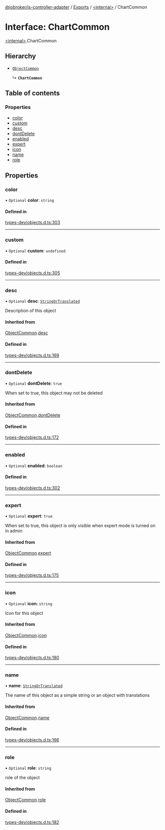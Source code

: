 [@iobroker/js-controller-adapter](../README.md) / [Exports](../modules.md) / [\<internal\>](../modules/internal_.md) / ChartCommon

# Interface: ChartCommon

[\<internal\>](../modules/internal_.md).ChartCommon

## Hierarchy

- [`ObjectCommon`](internal_.ObjectCommon.md)

  ↳ **`ChartCommon`**

## Table of contents

### Properties

- [color](internal_.ChartCommon.md#color)
- [custom](internal_.ChartCommon.md#custom)
- [desc](internal_.ChartCommon.md#desc)
- [dontDelete](internal_.ChartCommon.md#dontdelete)
- [enabled](internal_.ChartCommon.md#enabled)
- [expert](internal_.ChartCommon.md#expert)
- [icon](internal_.ChartCommon.md#icon)
- [name](internal_.ChartCommon.md#name)
- [role](internal_.ChartCommon.md#role)

## Properties

### color

• `Optional` **color**: `string`

#### Defined in

[types-dev/objects.d.ts:303](https://github.com/ioBroker/ioBroker.js-controller/blob/1906f86c/packages/types-dev/objects.d.ts#L303)

___

### custom

• `Optional` **custom**: `undefined`

#### Defined in

[types-dev/objects.d.ts:305](https://github.com/ioBroker/ioBroker.js-controller/blob/1906f86c/packages/types-dev/objects.d.ts#L305)

___

### desc

• `Optional` **desc**: [`StringOrTranslated`](../modules/internal_.md#stringortranslated)

Description of this object

#### Inherited from

[ObjectCommon](internal_.ObjectCommon.md).[desc](internal_.ObjectCommon.md#desc)

#### Defined in

[types-dev/objects.d.ts:169](https://github.com/ioBroker/ioBroker.js-controller/blob/1906f86c/packages/types-dev/objects.d.ts#L169)

___

### dontDelete

• `Optional` **dontDelete**: ``true``

When set to true, this object may not be deleted

#### Inherited from

[ObjectCommon](internal_.ObjectCommon.md).[dontDelete](internal_.ObjectCommon.md#dontdelete)

#### Defined in

[types-dev/objects.d.ts:172](https://github.com/ioBroker/ioBroker.js-controller/blob/1906f86c/packages/types-dev/objects.d.ts#L172)

___

### enabled

• `Optional` **enabled**: `boolean`

#### Defined in

[types-dev/objects.d.ts:302](https://github.com/ioBroker/ioBroker.js-controller/blob/1906f86c/packages/types-dev/objects.d.ts#L302)

___

### expert

• `Optional` **expert**: ``true``

When set to true, this object is only visible when expert mode is turned on in admin

#### Inherited from

[ObjectCommon](internal_.ObjectCommon.md).[expert](internal_.ObjectCommon.md#expert)

#### Defined in

[types-dev/objects.d.ts:175](https://github.com/ioBroker/ioBroker.js-controller/blob/1906f86c/packages/types-dev/objects.d.ts#L175)

___

### icon

• `Optional` **icon**: `string`

Icon for this object

#### Inherited from

[ObjectCommon](internal_.ObjectCommon.md).[icon](internal_.ObjectCommon.md#icon)

#### Defined in

[types-dev/objects.d.ts:180](https://github.com/ioBroker/ioBroker.js-controller/blob/1906f86c/packages/types-dev/objects.d.ts#L180)

___

### name

• **name**: [`StringOrTranslated`](../modules/internal_.md#stringortranslated)

The name of this object as a simple string or an object with translations

#### Inherited from

[ObjectCommon](internal_.ObjectCommon.md).[name](internal_.ObjectCommon.md#name)

#### Defined in

[types-dev/objects.d.ts:166](https://github.com/ioBroker/ioBroker.js-controller/blob/1906f86c/packages/types-dev/objects.d.ts#L166)

___

### role

• `Optional` **role**: `string`

role of the object

#### Inherited from

[ObjectCommon](internal_.ObjectCommon.md).[role](internal_.ObjectCommon.md#role)

#### Defined in

[types-dev/objects.d.ts:182](https://github.com/ioBroker/ioBroker.js-controller/blob/1906f86c/packages/types-dev/objects.d.ts#L182)
